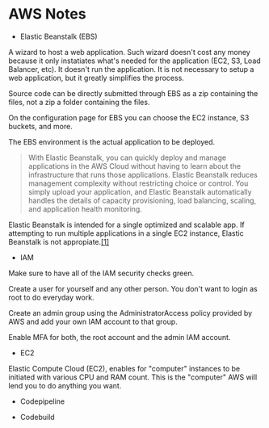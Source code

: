 # AWS Notes



- Elastic Beanstalk (EBS)

A wizard to host a web application. Such wizard doesn't cost any money because it only instatiates what's needed for the application (EC2, S3, Load Balancer, etc). It doesn't run the application. It is not necessary to setup a web application, but it greatly simplifies the process.

Source code can be directly submitted through EBS as a zip containing the files, not a zip a folder containing the files.

On the configuration page for EBS you can choose the EC2 instance, S3 buckets, and more.

The EBS environment is the actual application to be deployed.

> With Elastic Beanstalk, you can quickly deploy and manage applications in the AWS Cloud without having to learn about the infrastructure that runs those applications. Elastic Beanstalk reduces management complexity without restricting choice or control. You simply upload your application, and Elastic Beanstalk automatically handles the details of capacity provisioning, load balancing, scaling, and application health monitoring.

Elastic Beanstalk is intended for a single optimized and scalable app. If attempting to run multiple applications in a single EC2 instance, Elastic Beanstalk is not appropiate.[[1]](https://stackoverflow.com/questions/12713834/running-multiple-environments-on-one-aws-ec2-instance-elastic-beanstalk)

- IAM 

Make sure to have all of the IAM security checks green.

Create a user for yourself and any other person. You don't want to login as root to do everyday work. 

Create an admin group using the AdministratorAccess policy provided by AWS and add your own IAM account to that group. 

Enable MFA for both, the root account and the admin IAM account. 

- EC2

Elastic Compute Cloud (EC2), enables for "computer" instances to be initiated with various CPU and RAM count. This is the "computer" AWS will lend you to do anything you want.

- Codepipeline

- Codebuild 
